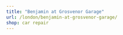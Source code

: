 ```yaml
---
title: "Benjamin at Grosvenor Garage"
url: /london/benjamin-at-grosvenor-garage/
shop: car repair
---
```

